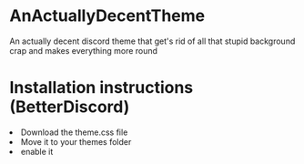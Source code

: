 # AnActuallyDecentTheme
An actually decent discord theme that get's rid of all that stupid background crap and makes everything more round

# Installation instructions (BetterDiscord)

<li> Download the theme.css file
<li> Move it to your themes folder
<li> enable it
